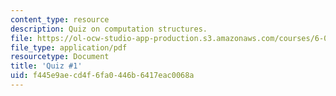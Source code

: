 ```yaml
---
content_type: resource
description: Quiz on computation structures.
file: https://ol-ocw-studio-app-production.s3.amazonaws.com/courses/6-004-computation-structures-spring-2009/f445e9aecd4f6fa0446b6417eac0068a_MIT6_004s09_quiz01.pdf
file_type: application/pdf
resourcetype: Document
title: 'Quiz #1'
uid: f445e9ae-cd4f-6fa0-446b-6417eac0068a
---
```


